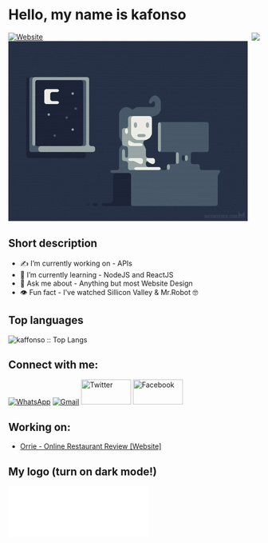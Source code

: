 # Hello, my name is kafonso 
[![Website](https://img.shields.io/badge/Informatic--&--Telecomunication--Engineering--Student-UTA-blue?style=for-the-badge&logo=github)](https://google.com)
<img src="https://komarev.com/ghpvc/?username=kaffonso&color=orange&label=Views&style=flat-square" align="right"/>
![prog](https://github.com/kaffonso/kaffonso/blob/main/prog.gif)

## Short description
- ✍️ I’m currently working on - APIs
- 📓 I’m currently learning - NodeJS and ReactJS
- 💬 Ask me about - Anything but most Website Design
- 👁 Fun fact - I've watched Sillicon Valley & Mr.Robot 🤓

## Top languages

<p align="left"><img src="https://github-readme-stats.vercel.app/api/top-langs/?username=kaffonso&langs_count=10&theme=tokyonight&layout=compact" alt="kaffonso :: Top Langs" /></p>

## Connect with me:
<p align="left">
     <a href="https://wa.me/+2386977491"><img alt="WhatsApp" title="WhatsApp" src="https://www.vectorlogo.zone/logos/whatsapp/whatsapp-ar21.svg"   width="100" height="50" /></a>
     <a href="mailto:kafonso.dev@gmail.com"><img alt="Gmail" title="Gmail" src="https://www.vectorlogo.zone/logos/gmail/gmail-ar21.svg"   width="100" height="50" /></a>
     <a href="https://twitter.com/itskafonso"><img title="Twitter" src="https://www.vectorlogo.zone/logos/twitter/twitter-ar21.svg"   width="100" height="50" /></a>
     <a href="https://www.facebook.com/kenny.afonso/"><img title="Facebook" src="https://www.vectorlogo.zone/logos/facebook/facebook-ar21.svg"   width="100" height="50" /></a>
</p>

<!-- Optional if you have blogs -->
##   Working on:
- [Orrie - Online Restaurant Review [Website]](https://orrie.vercel.app)
<!-- BLOG-POST-LIST:START -->
<!-- BLOG-POST-LIST:END -->

## My logo (turn on dark mode!)
![img](https://github.com/kaffonso/kaffonso/blob/main/Small%20curve.png)


